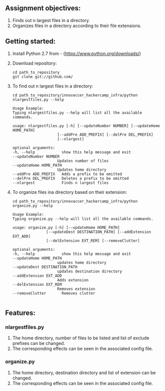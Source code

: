 ## Assignment objectives:
1. Finds out n largest files in a directory.
2. Organizes files in a directory according to their file extensions.

 ## Getting started:
 1. Install Python 2.7 from - (https://www.python.org/downloads/)
 
 2. Download repository:
 
    ```
    cd path_to_repository
    git clone git://github.com/ 
    ```
 3. To find out n largest files in a directory:
 
    ```
    cd path_to_repository/innovaccer_hackercamp_infra/python nlargestfiles.py --help
   
    Usage Example:
    Typing nlargestfiles.py --help will list all the available commands.
   
    usage: nlargestfiles.py [-h] [--updateNumber NUMBER] [--updateHome HOME_PATH]
                        [--addPre ADD_PREFIX] [--delPre DEL_PREFIX]
                        [--nlargest]

    optional arguments:
    -h, --help            show this help message and exit
    --updateNumber NUMBER
                        Updates number of files
    --updateHome HOME_PATH
                        Updates home directory
    --addPre ADD_PREFIX   Adds a prefix to be omitted
    --delPre DEL_PREFIX   Deletes a prefix to be omitted
    --nlargest            Finds n largest files
    ```
 4. To organize files ina directory based on their extension:
 
    ```
    cd path_to_repository/innovaccer_hackercamp_infra/python organize.py --help
    
    Usage Example:
    Typing organize.py --help will list all the available commands.
    
    usage: organize.py [-h] [--updateHome HOME_PATH]
                   [--updateDest DESTINATION_PATH] [--addExtension EXT_ADD]
                   [--delExtension EXT_REM] [--removeClutter]

    optional arguments:
    -h, --help            show this help message and exit
    --updateHome HOME_PATH
                        updates home directory
    --updateDest DESTINATION_PATH
                        updates destination directory
    --addExtension EXT_ADD
                        Adds extension
    --delExtension EXT_REM
                        Removes extension
    --removeClutter       Removes clutter
  
## Features:
### nlargestfiles.py
1. The home directory, number of files to be listed and list of exclude prefixes can be changed.
2. The corresponding effects can be seen in the associated config file.
 
### organize.py
1. The home directory, destination directory and list of extension can be changed.
2. The corresponding effects can be seen in the associated config file.
